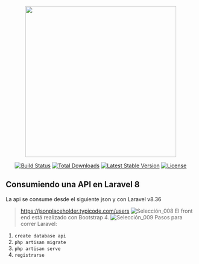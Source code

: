 <p align="center"><a href="https://laravel.com" target="_blank"><img src="https://raw.githubusercontent.com/laravel/art/master/logo-lockup/5%20SVG/2%20CMYK/1%20Full%20Color/laravel-logolockup-cmyk-red.svg" width="400"></a></p>

<p align="center">
<a href="https://travis-ci.org/laravel/framework"><img src="https://travis-ci.org/laravel/framework.svg" alt="Build Status"></a>
<a href="https://packagist.org/packages/laravel/framework"><img src="https://img.shields.io/packagist/dt/laravel/framework" alt="Total Downloads"></a>
<a href="https://packagist.org/packages/laravel/framework"><img src="https://img.shields.io/packagist/v/laravel/framework" alt="Latest Stable Version"></a>
<a href="https://packagist.org/packages/laravel/framework"><img src="https://img.shields.io/packagist/l/laravel/framework" alt="License"></a>
</p>

## Consumiendo una API en Laravel 8
La api se consume desde el siguiente json y con Laravel v8.36
> https://jsonplaceholder.typicode.com/users
![Selección_008](https://user-images.githubusercontent.com/22924166/114289113-0bffe600-9a3b-11eb-9fea-bd3cf41b8d4f.png)
El front end está realizado con Bootstrap 4.
![Selección_009](https://user-images.githubusercontent.com/22924166/114289115-0c987c80-9a3b-11eb-9a84-b5fc1555abca.png)
Pasos para correr Laravel:
 1. `create database api`
 2. `php artisan migrate`
 3. `php artisan serve`
 4. `registrarse`
